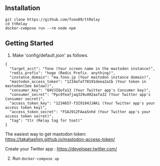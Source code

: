 ## Installation
```
git clone https://github.com/fono09/ttRelay
cd ttRelay
docker-compose run --rm node npm
```
## Getting Started

1. Make 'config/default.json' as follows.

```
{
  "target_acct": "fono (Your screen name in the mastodon instance)",
  "redis_prefix": "hoge (Redis Prefix. anything)",
  "instance_domain": "ma.fono.jp (Your mastodon instance domain)",
  "mastodon_access_token": "1234afaf78191deea2a1b (Your token in mastodon(See below))",
  "consumer_key": "Q4VJIQofa13 (Your Twitter app's Consumer key)",
  "consumer_secret": "Ppc9feafjaq329u492aafa32 (Your Twitter app's Consumer secret)",
  "access_token_key": "1234657-f3I9104JJAKi (Your Twitter app's your access token key)",
  "access_token_secret": "FSAJ912FAaaSnhd (Your Twitter app's your access token secret)",
  "tag": "ttr (Relay tag for toot)"
}
``` 

The easiest way to get mastodon token: https://takahashim.github.io/mastodon-access-token/

Create your Twitter app : https://developer.twitter.com/

2. Run `docker-compose up`
